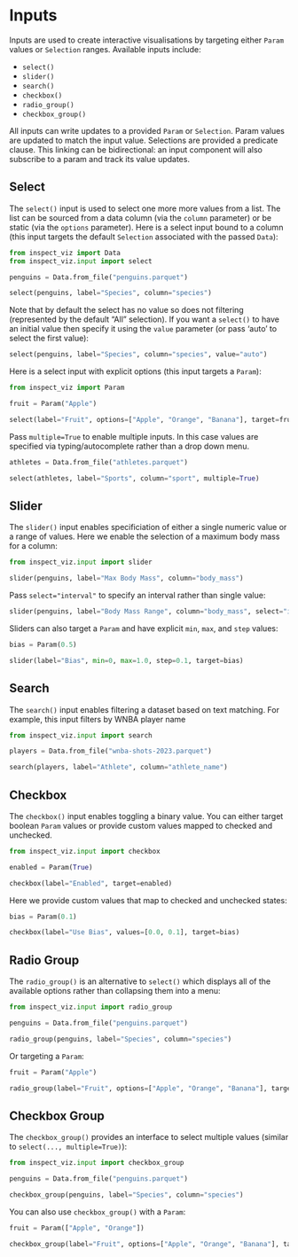# Inputs


Inputs are used to create interactive visualisations by targeting either
`Param` values or `Selection` ranges. Available inputs include:

- `select()`
- `slider()`
- `search()`
- `checkbox()`
- `radio_group()`
- `checkbox_group()`

All inputs can write updates to a provided `Param` or `Selection`. Param
values are updated to match the input value. Selections are provided a
predicate clause. This linking can be bidirectional: an input component
will also subscribe to a param and track its value updates.

## Select

The `select()` input is used to select one more more values from a list.
The list can be sourced from a data column (via the `column` parameter)
or be static (via the `options` parameter). Here is a select input bound
to a column (this input targets the default `Selection` associated with
the passed `Data`):

``` python
from inspect_viz import Data
from inspect_viz.input import select

penguins = Data.from_file("penguins.parquet")

select(penguins, label="Species", column="species")
```

Note that by default the select has no value so does not filtering
(represented by the default “All” selection). If you want a `select()`
to have an initial value then specify it using the `value` parameter (or
pass ‘auto’ to select the first value):

``` python
select(penguins, label="Species", column="species", value="auto")
```

Here is a select input with explicit options (this input targets a
`Param`):

``` python
from inspect_viz import Param

fruit = Param("Apple")

select(label="Fruit", options=["Apple", "Orange", "Banana"], target=fruit)
```

Pass `multiple=True` to enable multiple inputs. In this case values are
specified via typing/autocomplete rather than a drop down menu.

``` python
athletes = Data.from_file("athletes.parquet")

select(athletes, label="Sports", column="sport", multiple=True)
```

## Slider

The `slider()` input enables specificiation of either a single numeric
value or a range of values. Here we enable the selection of a maximum
body mass for a column:

``` python
from inspect_viz.input import slider

slider(penguins, label="Max Body Mass", column="body_mass")
```

Pass `select="interval"` to specify an interval rather than single
value:

``` python
slider(penguins, label="Body Mass Range", column="body_mass", select="interval")
```

Sliders can also target a `Param` and have explicit `min`, `max`, and
`step` values:

``` python
bias = Param(0.5)

slider(label="Bias", min=0, max=1.0, step=0.1, target=bias)
```

## Search

The `search()` input enables filtering a dataset based on text matching.
For example, this input filters by WNBA player name

``` python
from inspect_viz.input import search

players = Data.from_file("wnba-shots-2023.parquet")

search(players, label="Athlete", column="athlete_name")
```

## Checkbox

The `checkbox()` input enables toggling a binary value. You can either
target boolean `Param` values or provide custom values mapped to checked
and unchecked.

``` python
from inspect_viz.input import checkbox

enabled = Param(True)

checkbox(label="Enabled", target=enabled)
```

Here we provide custom values that map to checked and unchecked states:

``` python
bias = Param(0.1)

checkbox(label="Use Bias", values=[0.0, 0.1], target=bias)
```

## Radio Group

The `radio_group()` is an alternative to `select()` which displays all
of the available options rather than collapsing them into a menu:

``` python
from inspect_viz.input import radio_group

penguins = Data.from_file("penguins.parquet")

radio_group(penguins, label="Species", column="species")
```

Or targeting a `Param`:

``` python
fruit = Param("Apple")

radio_group(label="Fruit", options=["Apple", "Orange", "Banana"], target=fruit)
```

## Checkbox Group

The `checkbox_group()` provides an interface to select multiple values
(similar to `select(..., multiple=True)`):

``` python
from inspect_viz.input import checkbox_group

penguins = Data.from_file("penguins.parquet")

checkbox_group(penguins, label="Species", column="species")
```

You can also use `checkbox_group()` with a `Param`:

``` python
fruit = Param(["Apple", "Orange"])

checkbox_group(label="Fruit", options=["Apple", "Orange", "Banana"], target=fruit)
```
